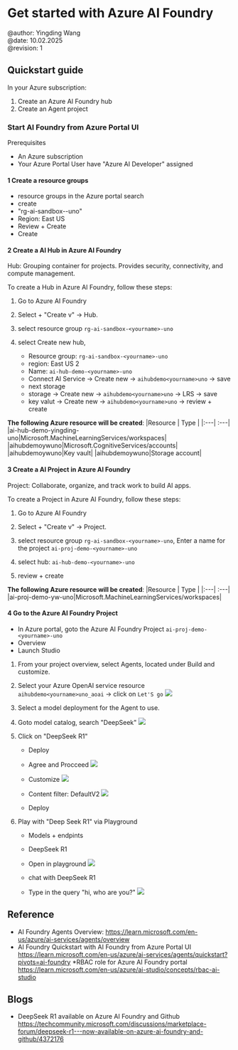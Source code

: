 # Get started with Azure AI Foundry

@author: Yingding Wang\
@date: 10.02.2025\
@revision: 1

## Quickstart guide

In your Azure subscription:
1. Create an Azure AI Foundry hub
2. Create an Agent project

### Start AI Foundry from Azure Portal UI

Prerequisites
* An Azure subscription
* Your Azure Portal User have "Azure AI Developer" assigned

#### 1 Create a resource groups
* resource groups in the Azure portal search
* create
* "rg-ai-sandbox-<yourname>-uno"
* Region: East US
* Review + Create
* Create

#### 2 Create a AI Hub in Azure AI Foundry
Hub: Grouping container for projects. Provides security, connectivity, and compute management.

To create a Hub in Azure AI Foundry, follow these steps:

1. Go to Azure AI Foundry

2. Select + "Create v" -> Hub.

3. select resource group `rg-ai-sandbox-<yourname>-uno`

4. select Create new hub, 
    * Resource group: `rg-ai-sandbox-<yourname>-uno`
    * region: East US 2
    * Name: `ai-hub-demo-<yourname>-uno`
    * Connect AI Service -> Create new -> `aihubdemo<yourname>uno` -> save
    * next storage
    * storage -> Create new -> `aihubdemo<yourname>uno` -> LRS -> save
    * key valut -> Create new -> `aihubdemo<yourname>uno`
    -> review + create

**The following Azure resource will be created**:
|Resource | Type |
|:---| :---|
|ai-hub-demo-yingding-uno|Microsoft.MachineLearningServices/workspaces|
|aihubdemoywuno|Microsoft.CognitiveServices/accounts|
|aihubdemoywuno|Key vault|
|aihubdemoywuno|Storage account|

#### 3 Create a AI Project in Azure AI Foundry
Project: Collaborate, organize, and track work to build AI apps.

To create a Project in Azure AI Foundry, follow these steps:

1. Go to Azure AI Foundry

2. Select + "Create v" -> Project.

3. select resource group `rg-ai-sandbox-<yourname>-uno`, Enter a name for the project `ai-proj-demo-<yourname>-uno` 

4. select hub: `ai-hub-demo-<yourname>-uno`

5. review + create


**The following Azure resource will be created**:
|Resource | Type |
|:---| :---|
|ai-proj-demo-yw-uno|Microsoft.MachineLearningServices/workspaces|


#### 4 Go to the Azure AI Foundry Project
* In Azure portal, goto the Azure AI Foundry Project `ai-proj-demo-<yourname>-uno`  
* Overview
* Launch Studio

1. From your project overview, select Agents, located under Build and customize.

2. Select your Azure OpenAI service resource `aihubdemo<yourname>uno_aoai` -> click on `Let'S go`
![](imgs/agent_aoai_svc_resource.png)

3. Select a model deployment for the Agent to use.

4. Goto model catalog, search "DeepSeek"
![](imgs/model_catalog_deep_seek.png)

5. Click on "DeepSeek R1"
    * Deploy
    * Agree and Procceed
  ![](imgs/deepseek_deploy_1.png)

    * Customize 
    ![](imgs/deepseek_deploy_2.png)

    * Content filter: DefaultV2
    ![](imgs/deepseek_deploy_3.png)
    * Deploy


6. Play with "Deep Seek R1" via Playground

    * Models + endpints
    * DeepSeek R1
    * Open in playground
    ![](imgs/playground_deepseek_1.png)
   
    * chat with DeepSeek R1 
    * Type in the query "hi, who are you?"
    ![](imgs/playground_deepseek_2.png)
   

## Reference

* AI Foundry Agents Overview: https://learn.microsoft.com/en-us/azure/ai-services/agents/overview
* AI Foundry Quickstart with AI Foundry from Azure Portal UI https://learn.microsoft.com/en-us/azure/ai-services/agents/quickstart?pivots=ai-foundry
*RBAC role for Azure AI Foundry portal https://learn.microsoft.com/en-us/azure/ai-studio/concepts/rbac-ai-studio

## Blogs
* DeepSeek R1 available on Azure AI Foundry and Github https://techcommunity.microsoft.com/discussions/marketplace-forum/deepseek-r1---now-available-on-azure-ai-foundry-and-github/4372176




